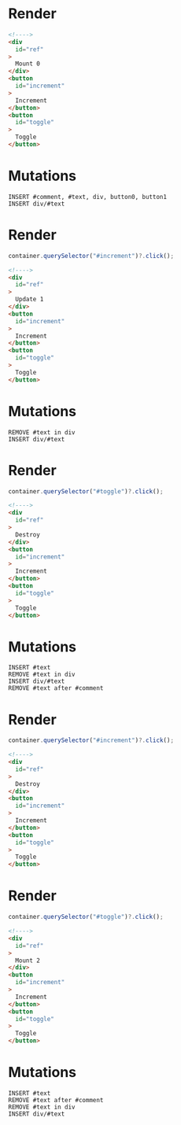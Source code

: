 # Render
```html
<!---->
<div
  id="ref"
>
  Mount 0
</div>
<button
  id="increment"
>
  Increment
</button>
<button
  id="toggle"
>
  Toggle
</button>
```

# Mutations
```
INSERT #comment, #text, div, button0, button1
INSERT div/#text
```

# Render
```js
container.querySelector("#increment")?.click();
```
```html
<!---->
<div
  id="ref"
>
  Update 1
</div>
<button
  id="increment"
>
  Increment
</button>
<button
  id="toggle"
>
  Toggle
</button>
```

# Mutations
```
REMOVE #text in div
INSERT div/#text
```

# Render
```js
container.querySelector("#toggle")?.click();
```
```html
<!---->
<div
  id="ref"
>
  Destroy
</div>
<button
  id="increment"
>
  Increment
</button>
<button
  id="toggle"
>
  Toggle
</button>
```

# Mutations
```
INSERT #text
REMOVE #text in div
INSERT div/#text
REMOVE #text after #comment
```

# Render
```js
container.querySelector("#increment")?.click();
```
```html
<!---->
<div
  id="ref"
>
  Destroy
</div>
<button
  id="increment"
>
  Increment
</button>
<button
  id="toggle"
>
  Toggle
</button>
```


# Render
```js
container.querySelector("#toggle")?.click();
```
```html
<!---->
<div
  id="ref"
>
  Mount 2
</div>
<button
  id="increment"
>
  Increment
</button>
<button
  id="toggle"
>
  Toggle
</button>
```

# Mutations
```
INSERT #text
REMOVE #text after #comment
REMOVE #text in div
INSERT div/#text
```